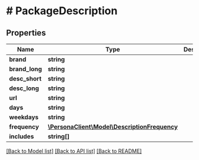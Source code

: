 # # PackageDescription

## Properties

Name | Type | Description | Notes
------------ | ------------- | ------------- | -------------
**brand** | **string** |  | 
**brand_long** | **string** |  | 
**desc_short** | **string** |  | 
**desc_long** | **string** |  | 
**url** | **string** |  | 
**days** | **string** |  | 
**weekdays** | **string** |  | 
**frequency** | [**\PersonaClient\Model\DescriptionFrequency**](DescriptionFrequency.md) |  | 
**includes** | **string[]** |  | 

[[Back to Model list]](../../README.md#documentation-for-models) [[Back to API list]](../../README.md#documentation-for-api-endpoints) [[Back to README]](../../README.md)


